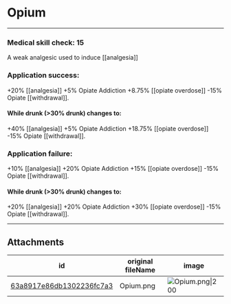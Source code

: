 # Opium

 

---

### Medical skill check: 15

A weak analgesic used to induce [[analgesia]]

### Application success:
+20% [[analgesia]]
+5% Opiate Addiction
+8.75% [[opiate overdose]]
-15% Opiate [[withdrawal]].

#### While drunk (>30% drunk) changes to:
+40% [[analgesia]]
+5% Opiate Addiction
+18.75% [[opiate overdose]]
-15% Opiate [[withdrawal]].

### Application failure:
+10% [[analgesia]]
+20% Opiate Addiction
+15% [[opiate overdose]]
-15% Opiate [[withdrawal]].

#### While drunk (>30% drunk) changes to:
+20% [[analgesia]]
+20% Opiate Addiction
+30% [[opiate overdose]]
-15% Opiate [[withdrawal]].

---

## Attachments

id | original fileName | image
---|---|---
[63a8917e86db1302236fc7a3](63a8917e86db1302236fc7a3.png) | Opium.png | ![Opium.png\|200](63a8917e86db1302236fc7a3.png)